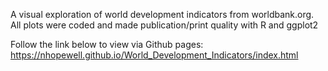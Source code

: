 A visual exploration of world development indicators from worldbank.org. All plots were coded and made publication/print quality with R and ggplot2

Follow the link below to view via Github pages:  
https://nhopewell.github.io/World_Development_Indicators/index.html
